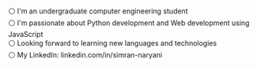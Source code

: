 :white_circle: I'm an undergraduate computer engineering student <br />
:white_circle: I'm passionate about Python development and Web development using JavaScript <br />
:white_circle: Looking forward to learning new languages and technologies <br />
:white_circle: My LinkedIn: linkedin.com/in/simran-naryani
